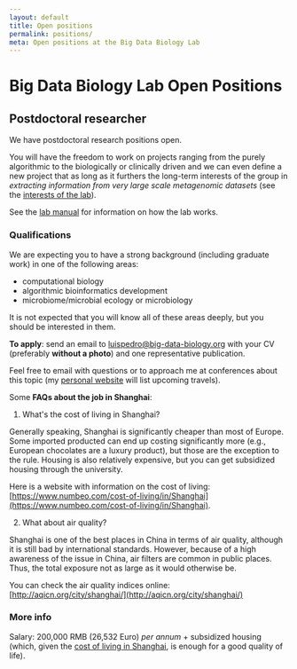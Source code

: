 ```yaml
---
layout: default
title: Open positions
permalink: positions/
meta: Open positions at the Big Data Biology Lab
---
```

# Big Data Biology Lab Open Positions

## Postdoctoral researcher

We have postdoctoral research positions open.

You will have the freedom to work on projects ranging from the purely
algorithmic to the biologically or clinically driven and we can even define a
new project that as long as it furthers the long-term interests of the group in
_extracting information from very large scale metagenomic datasets_ (see the
[interests of the lab](/interests/)).

See the [lab manual](/manual/) for information on how the lab works.

### Qualifications

We are expecting you to have a strong background (including graduate work) in
one of the following areas:

- computational biology
- algorithmic bioinformatics development
- microbiome/microbial ecology or microbiology

It is not expected that you will know all of these areas deeply, but you should
be interested in them.

**To apply**: send an email to
[luispedro@big-data-biology.org](mailto:luispedro@big-data-biology.org) with
your CV (preferably **without a photo**) and one representative publication.

Feel free to email with questions or to approach me at conferences about this
topic (my [personal website](http://luispedro.org) will list upcoming travels).

Some **FAQs about the job in Shanghai**:

1. What's the cost of living in Shanghai?

Generally speaking, Shanghai is significantly cheaper than most of Europe. Some
imported producted can end up costing significantly more (e.g., European
chocolates are a luxury product), but those are the exception to the rule.
Housing is also relatively expensive, but you can get subsidized housing
through the university.

Here is a website with information on the cost of living:
[https://www.numbeo.com/cost-of-living/in/Shanghai](https://www.numbeo.com/cost-of-living/in/Shanghai).

2. What about air quality?

Shanghai is one of the best places in China in terms of air quality, although
it is still bad by international standards. However, because of a high
awareness of the issue in China, air filters are common in public places. Thus,
the total exposure not as large as it would otherwise be.

You can check the air quality indices online:
[http://aqicn.org/city/shanghai/](http://aqicn.org/city/shanghai/)


### More info

Salary: 200,000 RMB (26,532 Euro) _per annum_ + subsidized housing (which,
given the [cost of living in
Shanghai](https://www.numbeo.com/cost-of-living/in/Shanghai), is enough for a
good quality of life).
